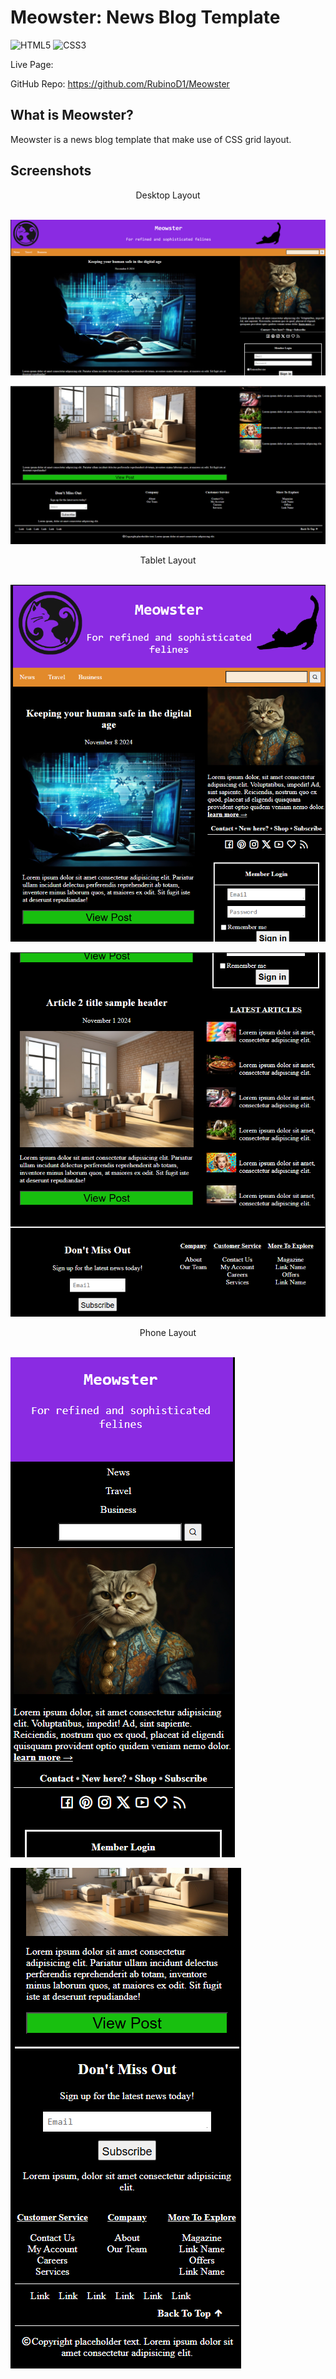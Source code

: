 # Meowster: News Blog Template 
![HTML5](https://img.shields.io/badge/html5-%23E34F26.svg?style=for-the-badge&logo=html5&logoColor=white) ![CSS3](https://img.shields.io/badge/css3-%231572B6.svg?style=for-the-badge&logo=css3&logoColor=white) 

Live Page: 

GitHub Repo: https://github.com/RubinoD1/Meowster

## What is Meowster? 

Meowster is a news blog template that make use of CSS grid layout. 


## Screenshots
<div align="center">
Desktop Layout
</div>
<br>

![Desktop](./assets/images/screenshots/Desktop-1.png)

![Desktop](./assets/images/screenshots/Desktop-2.png)

<div align="center">
Tablet Layout
</div>
<br>
    
![Tablet](./assets/images/screenshots/Tablet-1.png)

![Tablet](./assets/images/screenshots/Tablet-2.png)

<div align="center">
Phone Layout
</div>
<br>
   
![Phone](./assets/images/screenshots/Phone-1.png)

![Phone](./assets/images/screenshots/Phone-2.png)